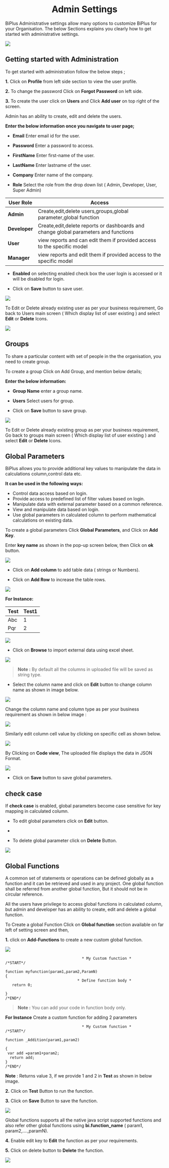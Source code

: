 

 <center><h1>Admin Settings</h1></center>

BiPlus Administrative settings allow many options to customize BiPlus for your Organisation.
The below Sections explains you clearly how to get started with administrative settings.

![
](https://raw.githubusercontent.com/sv18042016/fp1/d61beb27f6c032b0573919bc8b1806668f9b6d97/images/full_admin1.png)

## Getting started with Administration

To get started with administration follow the below steps ;

**1.** Click on **Profile** from left side section to view the user profile. 

**2.** To change the password Click on **Forgot Password** on left side.

**3.** To create the user click on **Users** and Click **Add user** on top right of the screen. 

 Admin has an ability to create, edit and delete the users.
 
**Enter the below information once you navigate to user page;**

- **Email** Enter email id for the user.

- **Password** Enter a password to access.

- **FirstName** Enter first-name of the user.

- **LastName** Enter lastname of the user. 

- **Company** Enter name of the company.

- **Role** Select the role from the drop down list ( Admin, Developer, User, Super Admin)

| User Role |  Access|
|--|--|
| **Admin** | Create,edit,delete users,groups,global parameter,global function |
|**Developer**|Create,edit,delete reports or dashboards and change global parameters and functions|
|**User**|view reports and can edit them if provided access to the specific model|
|**Manager**|view reports and edit them if provided access to the specific model|

- **Enabled** on selecting enabled check box the user login is accessed or it will be disabled for login.

- Click on **Save** button to save user.

![
](https://raw.githubusercontent.com/sv18042016/fp1/cdd2483566966ccdd9bf8fdb0404076c90a7fc09/images/full_userd.png)

To Edit or Delete already existing user as per your business requirement, Go back to Users main screen ( Which display list of user existing )  and select **Edit** or **Delete** Icons.

![
](https://raw.githubusercontent.com/sv18042016/fp1/1f49ce0c89ffb5873eef9fcb340937f15e101560/images/full_edit_user.png)

## Groups

To share a particular content with set of people in the the organisation, you need to create group.

To create a group Click on Add Group, and mention below details;

**Enter the below information:**

- **Group Name** enter a group name.

- **Users** Select  users for group.

- Click on **Save** button to save group.

![
](https://raw.githubusercontent.com/sv18042016/fp1/3114f27feb369a1d0df91c6dd0e8dab965a0b6da/images/full_group.png)

To Edit or Delete already existing group as per your business requirement, Go back to groups main screen ( Which display list of user existing )  and select **Edit** or **Delete** Icons.

## Global Parameters

BiPlus allows you to provide additional key values to manipulate the data in calculations column,control data etc. 

 **It can be used in the following ways:**
 
- Control data access based on login.
- Provide access to predefined list of filter values based on login.
- Manipulate data with external parameter based on a common reference.
- View and manipulate data based on login.
- Use global parameters in calculated column to perform mathematical calculations on existing data.

To create a global parameters Click **Global Parameters**, and Click on **Add Key**.

Enter **key name** as shown in the pop-up screen below, then Click on **ok** button.

![
](https://raw.githubusercontent.com/sv18042016/fp1/358cf93ac803463e1de7a9de99fda806615ab45d/images/full_global_para.png)
 
 - Click on **Add column** to add table data ( strings or Numbers).
 
 - Click on **Add Row** to increase the table rows.
 
![
](https://raw.githubusercontent.com/sv18042016/fp1/0972156040148c1e863bc4456d9705e52cf046b5/images/full_global_para1.png)

 **For Instance:**

|Test  |Test1  |
|--|--|
| Abc | 1 |
|Pqr  | 2 |

![
](https://raw.githubusercontent.com/sv18042016/fp1/0972156040148c1e863bc4456d9705e52cf046b5/images/add_column.png)

- Click on **Browse** to import external data using excel sheet.

![
](https://raw.githubusercontent.com/sv18042016/fp1/315833fba561101dcd95aa6d0ad9560694aeff02/images/browse_gp.png)

>**Note :** By default all the columns in uploaded file will be saved as string type. 

- Select the column name and click on **Edit** button to change column name as shown in image below.

![
](https://raw.githubusercontent.com/sv18042016/fp1/315833fba561101dcd95aa6d0ad9560694aeff02/images/upload_gp.png) 

 Change the column name and column type as per your business requirement as shown in below image :
 
![
](https://raw.githubusercontent.com/sv18042016/fp1/d9f487e8bcb13f913640bdce2a7030f7b519167a/images/para2.png)

Similarly edit column cell value by clicking on specific cell as shown below.

![
](https://raw.githubusercontent.com/sv18042016/fp1/90ce2c5c848ba57722a38cdfb7623b6037e12058/images/para3.png)

By Clicking on **Code view**, The uploaded file displays the data in JSON Format.

![
](https://raw.githubusercontent.com/sv18042016/fp1/7ca7febb2aec49c8c334dbe0ba8301fc146905ca/images/Json.png)

- Click on **Save** button to save global parameters.

## check case

If **check case** is enabled, global parameters become case sensitive for key mapping in calculated column.

- To edit global parameters click on **Edit** button.

- 
- To delete global parameter click on **Delete** Button.

![
](https://raw.githubusercontent.com/sv18042016/fp1/b1569c9d8cc1d909d7b645a3e6e2ec3c21453852/images/checkcase.png)

## Global Functions

A common set of statements or operations can be defined globally as a function and it can be retrieved and used in any project. One global function shall be referred from another global function, But it should not be in circular reference.  

All the users have privilege to access global functions in calculated column, but admin and developer has an ability to create, edit and delete a global function.

To Create a global Function Click on **Global function** section available on far left of setting screen and then,

**1.**  click on **Add-Functions** to create a new custom global function.

![
](https://raw.githubusercontent.com/sv18042016/fp1/d9712e86a6881444e961d60dfc6aab30bf665172/images/func1.png)

```
                                  * My Custom function *
/*START*/ 

function myfunction(param1,param2,ParamN)
{
                                * Define function body *  
   return 0;
   
}
/*END*/
```
> **Note :** You can add your code in function body only.

 **For Instance**  Create a custom function for adding 2 parameters


```
                                  * My Custom function *
/*START*/ 

function _Addition(param1,param2)

{
 var add =param1+param2;  
  return add;
}
/*END*/
```
 **Note** : Returns value 3, if we provide 1 and 2 in **Test** as shown in below image.

**2.** Click on **Test** Button  to run the function.

**3.** Click on **Save** Button to save the function.

![
](https://raw.githubusercontent.com/sv18042016/fp1/2c15dfa03d8ed5eed5cdffdc1335c22ce759300c/images/global_functions.png)

Global functions supports all the native java script supported functions and also refer other global functions using  **bi.function_name** ( param1, param2,....,paramN).

**4.**  Enable edit key to **Edit** the function as per your requirements.

**5.** Click on delete button to **Delete** the function.

![
](https://raw.githubusercontent.com/sv18042016/fp1/d82a8c27ff4c376dad7db79873f75867a4e49aca/images/edit_func.png)
<!--stackedit_data:
eyJoaXN0b3J5IjpbMTY1MTcwMTUyNiwtMTkwODQ2NjIwNSwtMT
A1NDQwNDUzNiwtMTAzODM1Mzg0MywzNTg4ODMwNzMsNjgzOTQ5
ODcxLDIwNTIxMDc2Nyw2NjgzMjM1NTAsLTEwOTc0OTI5MjksLT
MwNDE2NDg5XX0=
-->